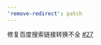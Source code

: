```yaml
---
'remove-redirect': patch
---
```


修复百度搜索链接转换不全 [#27](https://github.com/maomao1996/tampermonkey-scripts/issues/27)
